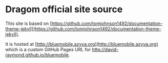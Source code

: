 # Dragom official site source

This site is based on [https://github.com/tomjohnson1492/documentation-theme-jekyll](https://github.com/tomjohnson1492/documentation-theme-jekyll).

It is hosted at [http://bluemobile.azyva.org](http://bluemobile.azyva.org) which is a custom GitHub Pages URL for http://david-raymond.github.io/bluemobile.
